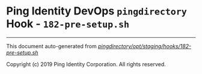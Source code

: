 
# Ping Identity DevOps `pingdirectory` Hook - `182-pre-setup.sh`

---
This document auto-generated from _[pingdirectory/opt/staging/hooks/182-pre-setup.sh](https://github.com/pingidentity/pingidentity-docker-builds/blob/master/pingdirectory/opt/staging/hooks/182-pre-setup.sh)_

Copyright (c)  2019 Ping Identity Corporation. All rights reserved.
